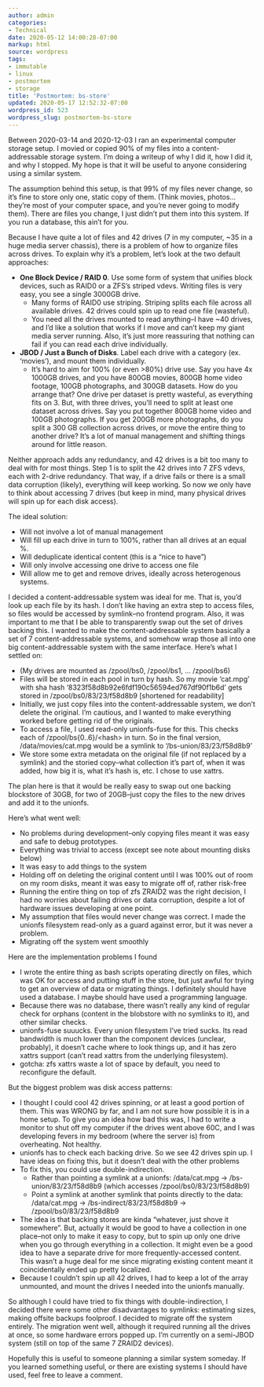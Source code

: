 ```yaml
---
author: admin
categories:
- Technical
date: 2020-05-12 14:00:28-07:00
markup: html
source: wordpress
tags:
- immutable
- linux
- postmortem
- storage
title: 'Postmortem: bs-store'
updated: 2020-05-17 12:52:32-07:00
wordpress_id: 523
wordpress_slug: postmortem-bs-store
---
```

Between 2020-03-14 and 2020-12-03 I ran an experimental computer storage setup. I movied or copied 90% of my files into a content-addressable storage system. I’m doing a writeup of why I did it, how I did it, and why I stopped. My hope is that it will be useful to anyone considering using a similar system.

The assumption behind this setup, is that 99% of my files never change, so it’s fine to store only one, static copy of them. (Think movies, photos… they’re most of your computer space, and you’re never going to modify them). There are files you change, I just didn’t put them into this system. If you run a database, this ain’t for you.

Because I have quite a lot of files and 42 drives (7 in my computer, ~35 in a huge media server chassis), there is a problem of how to organize files across drives. To explain why it’s a problem, let’s look at the two default approaches:

-   **One Block Device / RAID 0**. Use some form of system that unifies block devices, such as RAID0 or a ZFS’s striped vdevs. Writing files is very easy, you see a single 3000GB drive.
    -   Many forms of RAID0 use striping. Striping splits each file across all available drives. 42 drives could spin up to read one file (wasteful).
    -   You need all the drives mounted to read anything–I have ~40 drives, and I’d like a solution that works if I move and can’t keep my giant media server running. Also, it’s just more reassuring that nothing can fail if you can read each drive individually.
-   **JBOD / Just a Bunch of Disks**. Label each drive with a category (ex. ‘movies’), and mount them individually.
    -   It’s hard to aim for 100% (or even >80%) drive use. Say you have 4x 1000GB drives, and you have 800GB movies, 800GB home video footage, 100GB photographs, and 300GB datasets. How do you arrange that? One drive per dataset is pretty wasteful, as everything fits on 3. But, with three drives, you’ll need to split at least one dataset across drives. Say you put together 800GB home video and 100GB photographs. If you get 200GB more photographs, do you split a 300 GB collection across drives, or move the entire thing to another drive? It’s a lot of manual management and shifting things around for little reason.

Neither approach adds any redundancy, and 42 drives is a bit too many to deal with for most things. Step 1 is to split the 42 drives into 7 ZFS vdevs, each with 2-drive redundancy. That way, if a drive fails or there is a small data corruption (likely), everything will keep working. So now we only have to think about accessing 7 drives (but keep in mind, many physical drives will spin up for each disk access).

The ideal solution:

-   Will not involve a lot of manual management
-   Will fill up each drive in turn to 100%, rather than all drives at an equal %.
-   Will deduplicate identical content (this is a “nice to have”)
-   Will only involve accessing one drive to access one file
-   Will allow me to get and remove drives, ideally across heterogenous systems.

I decided a content-addressable system was ideal for me. That is, you’d look up each file by its hash. I don’t like having an extra step to access files, so files would be accessed by symlink–no frontend program. Also, it was important to me that I be able to transparently swap out the set of drives backing this. I wanted to make the content-addressable system basically a set of 7 content-addressable systems, and somehow wrap those all into one big content-addressable system with the same interface. Here’s what I settled on:

-   (My drives are mounted as /zpool/bs0, /zpool/bs1, … /zpool/bs6)
-   Files will be stored in each pool in turn by hash. So my movie ‘cat.mpg’ with sha hash ‘8323f58d8b92e6fdf190c56594ed767df90f1b6d’ gets stored in /zpool/bs0/83/23/f58d8b9 \[shortened for readability\]
-   Initially, we just copy files into the content-addressable system, we don’t delete the original. I’m cautious, and I wanted to make everything worked before getting rid of the originals.
-   To access a file, I used read-only unionfs-fuse for this. This checks each of /zpool/bs{0..6}/\<hash\> in turn. So in the final version, /data/movies/cat.mpg would be a symlink to ‘/bs-union/83/23/f58d8b9’
-   We store some extra metadata on the original file (if not replaced by a symlink) and the storied copy–what collection it’s part of, when it was added, how big it is, what it’s hash is, etc. I chose to use xattrs.

The plan here is that it would be really easy to swap out one backing blockstore of 30GB, for two of 20GB–just copy the files to the new drives and add it to the unionfs.

Here’s what went well:

-   No problems during development–only copying files meant it was easy and safe to debug prototypes.
-   Everything was trivial to access (except see note about mounting disks below)
-   It was easy to add things to the system
-   Holding off on deleting the original content until I was 100% out of room on my room disks, meant it was easy to migrate off of, rather risk-free
-   Running the entire thing on top of zfs ZRAID2 was the right decision, I had no worries about failing drives or data corruption, despite a lot of hardware issues developing at one point.
-   My assumption that files would never change was correct. I made the unionfs filesystem read-only as a guard against error, but it was never a problem.
-   Migrating off the system went smoothly

Here are the implementation problems I found

-   I wrote the entire thing as bash scripts operating directly on files, which was OK for access and putting stuff in the store, but just awful for trying to get an overview of data or migrating things. I definitely should have used a database. I maybe should have used a programming language.
-   Because there was no database, there wasn’t really any kind of regular check for orphans (content in the blobstore with no symlinks to it), and other similar checks.
-   unionfs-fuse suuucks. Every union filesystem I’ve tried sucks. Its read bandwidth is much lower than the component devices (unclear, probably), it doesn’t cache where to look things up, and it has zero xattrs support (can’t read xattrs from the underlying filesystem).
-   gotcha: zfs xattrs waste a lot of space by default, you need to reconfigure the default.

But the biggest problem was disk access patterns:

-   I thought I could cool 42 drives spinning, or at least a good portion of them. This was WRONG by far, and I am not sure how possible it is in a home setup. To give you an idea how bad this was, I had to write a monitor to shut off my computer if the drives went above 60C, and I was developing fevers in my bedroom (where the server is) from overheating. Not healthy.
-   unionfs has to check each backing drive. So we see 42 drives spin up. I have ideas on fixing this, but it doesn’t deal with the other problems
-   To fix this, you could use double-indirection.
    -   Rather than pointing a symlink at a unionfs: /data/cat.mpg -> /bs-union/83/23/f58d8b9 (which accesses /zpool/bs0/83/23/f58d8b9)
    -   Point a symlink at another symlink that points directly to the data: /data/cat.mpg -> /bs-indirect/83/23/f58d8b9 -> /zpool/bs0/83/23/f58d8b9
-   The idea is that backing stores are kinda “whatever, just shove it somewhere”. But, actually it would be good to have a collection in one place–not only to make it easy to copy, but to spin up only one drive when you go through everything in a collection. It might even be a good idea to have a separate drive for more frequently-accessed content. This wasn’t a huge deal for me since migrating existing content meant it coincidentally ended up pretty localized.
-   Because I couldn’t spin up all 42 drives, I had to keep a lot of the array unmounted, and mount the drives I needed into the unionfs manually.

So although I could have tried to fix things with double-indirection, I decided there were some other disadvantages to symlinks: estimating sizes, making offsite backups foolproof. I decided to migrate off the system entirely. The migration went well, although it required running all the drives at once, so some hardware errors popped up. I’m currently on a semi-JBOD system (still on top of the same 7 ZRAID2 devices).

Hopefully this is useful to someone planning a similar system someday. If you learned something useful, or there are existing systems I should have used, feel free to leave a comment.
